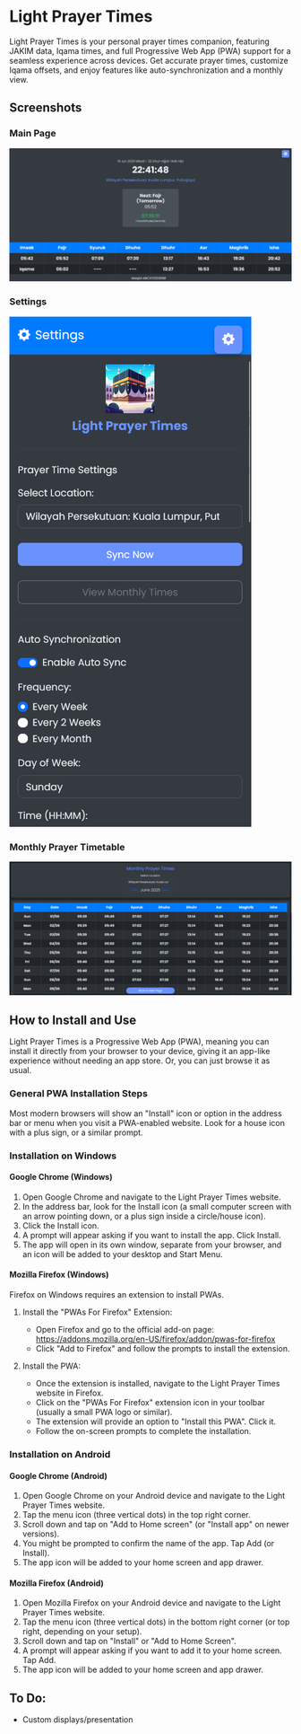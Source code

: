 # Light Prayer Times

Light Prayer Times is your personal prayer times companion, featuring JAKIM data, Iqama times, and full Progressive Web App (PWA) support for a seamless experience across devices. Get accurate prayer times, customize Iqama offsets, and enjoy features like auto-synchronization and a monthly view.

## Screenshots

### Main Page
![Screenshot 1](/docs/img/screenshots/1.png)

### Settings
![Screenshot 2](/docs/img/screenshots/2.png)

### Monthly Prayer Timetable
![Screenshot 3](/docs/img/screenshots/3.png)

## How to Install and Use

Light Prayer Times is a Progressive Web App (PWA), meaning you can install it directly from your browser to your device, giving it an app-like experience without needing an app store. Or, you can just browse it as usual.

### General PWA Installation Steps

Most modern browsers will show an "Install" icon or option in the address bar or menu when you visit a PWA-enabled website. Look for a house icon with a plus sign, or a similar prompt.

### Installation on Windows

#### Google Chrome (Windows)

1. Open Google Chrome and navigate to the Light Prayer Times website.
2. In the address bar, look for the Install icon (a small computer screen with an arrow pointing down, or a plus sign inside a circle/house icon).
3. Click the Install icon.
4. A prompt will appear asking if you want to install the app. Click Install.
5. The app will open in its own window, separate from your browser, and an icon will be added to your desktop and Start Menu.

#### Mozilla Firefox (Windows)

Firefox on Windows requires an extension to install PWAs.

1. Install the "PWAs For Firefox" Extension:
    - Open Firefox and go to the official add-on page: https://addons.mozilla.org/en-US/firefox/addon/pwas-for-firefox
    - Click "Add to Firefox" and follow the prompts to install the extension.

2. Install the PWA:
    - Once the extension is installed, navigate to the Light Prayer Times website in Firefox.
    - Click on the "PWAs For Firefox" extension icon in your toolbar (usually a small PWA logo or similar).
    - The extension will provide an option to "Install this PWA". Click it.
    - Follow the on-screen prompts to complete the installation.

### Installation on Android

#### Google Chrome (Android)

1. Open Google Chrome on your Android device and navigate to the Light Prayer Times website.
2. Tap the menu icon (three vertical dots) in the top right corner.
3. Scroll down and tap on "Add to Home screen" (or "Install app" on newer versions).
4. You might be prompted to confirm the name of the app. Tap Add (or Install).
5. The app icon will be added to your home screen and app drawer.

#### Mozilla Firefox (Android)

1. Open Mozilla Firefox on your Android device and navigate to the Light Prayer Times website.
2. Tap the menu icon (three vertical dots) in the bottom right corner (or top right, depending on your setup).
3. Scroll down and tap on "Install" or "Add to Home Screen".
4. A prompt will appear asking if you want to add it to your home screen. Tap Add.
5. The app icon will be added to your home screen and app drawer.

## To Do:
- Custom displays/presentation